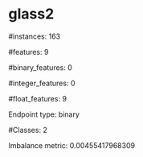 # glass2

#instances: 163

#features: 9

  #binary_features: 0

  #integer_features: 0

  #float_features: 9

Endpoint type: binary

#Classes: 2

Imbalance metric: 0.00455417968309

